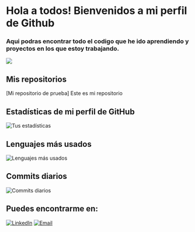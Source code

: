 # Hola a todos! Bienvenidos a mi perfil de Github

### Aqui podras encontrar todo el codigo que he ido aprendiendo y proyectos en los que estoy trabajando.

![](https://www.negozimobilidesign.it/public/articoli_gallery/429/289-m.jpg)


## Mis repositorios
[Mi repositorio de prueba]   Este es mi repositorio


## Estadísticas de mi perfil de GitHub

![Tus estadísticas](https://github-readme-stats.vercel.app/api?username=DvdMzz17&show_icons=true&theme=radical)

## Lenguajes más usados

![Lenguajes más usados](https://github-readme-stats.vercel.app/api/top-langs/?username=DvdMzz17&layout=compact&theme=radical)

## Commits diarios

![Commits diarios](https://github-readme-streak-stats.herokuapp.com/?user=DvdMzz17&theme=radical)


## Puedes encontrarme en:

[![LinkedIn](https://img.shields.io/badge/LinkedIn-blue?style=flat-square&logo=linkedin&logoColor=white)](https://www.linkedin.com/feed/)
[![Email](https://img.shields.io/badge/Email-red?style=flat-square&logo=gmail&logoColor=white)](mailto:tuemail@example.com)
